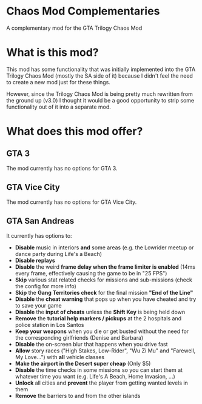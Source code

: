 # Chaos Mod Complementaries
A complementary mod for the GTA Trilogy Chaos Mod

# What is this mod?
This mod has some functionality that was initially implemented into the GTA Trilogy Chaos Mod (mostly the SA side of it)
because I didn't feel the need to create a new mod just for these things.

However, since the Trilogy Chaos Mod is being pretty much rewritten from the ground up (v3.0) I thought it would be a good
opportunity to strip some functionality out of it into a separate mod.

# What does this mod offer?

## GTA 3
The mod currently has no options for GTA 3.

## GTA Vice City
The mod currently has no options for GTA Vice City.

## GTA San Andreas
It currently has options to:
- **Disable** music in interiors **and** some areas (e.g. the Lowrider meetup or dance party during Life's a Beach)
- **Disable replays**
- **Disable** the weird **frame delay when the frame limiter is enabled** (14ms every frame, effectively causing the game to be in "25 FPS")
- **Skip** various stat related checks for missions and sub-missions (check the config for more info)
- **Skip** the **Gang Territories check** for the final mission **"End of the Line"**
- **Disable** the **cheat warning** that pops up when you have cheated and try to save your game
- **Disable** the **input of cheats** unless the **Shift Key** is being held down
- **Remove** the **tutorial help markers / pickups** at the 2 hospitals and police station in Los Santos
- **Keep your weapons** when you die or get busted without the need for the corresponding girlfriends (Denise and Barbara)
- **Disable** the on-screen blur that happens when you drive fast
- **Allow** story races ("High Stakes, Low-Rider", "Wu Zi Mu" and "Farewell, My Love...") with **all** vehicle classes
- **Make the airport in the Desert super cheap** (Only $5)
- **Disable** the time checks in some missions so you can start them at whatever time you want (e.g. Life's A Beach, Home Invasion, ...)
- **Unlock** all cities and **prevent** the player from getting wanted levels in them
- **Remove** the barriers to and from the other islands